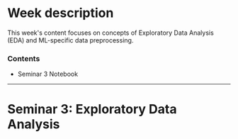 

# Week description

This week's content focuses on concepts of Exploratory Data Analysis (EDA) and ML-specific data preprocessing.

### Contents

* Seminar 3 Notebook

---

# Seminar 3: Exploratory Data Analysis




